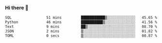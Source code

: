 ### Hi there 👋

<!--START_SECTION:waka-->

```txt
SQL                51 mins         ███████████▒░░░░░░░░░░░░░   45.65 %
Python             46 mins         ██████████▒░░░░░░░░░░░░░░   41.56 %
Text               9 mins          ██▒░░░░░░░░░░░░░░░░░░░░░░   08.70 %
JSON               2 mins          ▒░░░░░░░░░░░░░░░░░░░░░░░░   01.82 %
TOML               0 secs          ▒░░░░░░░░░░░░░░░░░░░░░░░░   00.87 %
```

<!--END_SECTION:waka-->

<!--
**Jonas-VanHaeken/Jonas-VanHaeken** is a ✨ _special_ ✨ repository because its `README.md` (this file) appears on your GitHub profile.

Here are some ideas to get you started:

- 🔭 I’m currently working on ...
- 🌱 I’m currently learning ...
- 👯 I’m looking to collaborate on ...
- 🤔 I’m looking for help with ...
- 💬 Ask me about ...
- 📫 How to reach me: ...
- 😄 Pronouns: ...
- ⚡ Fun fact: ...
-->
